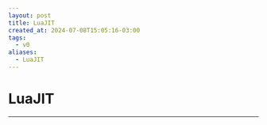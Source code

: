```yaml
---
layout: post
title: LuaJIT
created_at: 2024-07-08T15:05:16-03:00
tags:
  - v0
aliases:
  - LuaJIT
---
```

# LuaJIT
---

